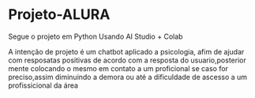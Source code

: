 # Projeto-ALURA

Segue o projeto em Python Usando AI Studio + Colab

A intenção de projeto é um chatbot aplicado a psicologia, afim de ajudar com resposatas positivas de acordo com a resposta do usuario,posterior mente colocando o mesmo em contato a um proficional se caso for preciso,assim diminuindo a demora ou até a dificuldade de ascesso a um profissicional da área   
